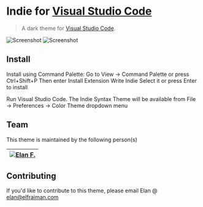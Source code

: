 # Indie for [Visual Studio Code](http://code.visualstudio.com)

> A dark theme for [Visual Studio Code](http://code.visualstudio.com).

![Screenshot](https://i.imgur.com/3K8iICh.png)
![Screenshot](https://i.imgur.com/Qvf2uL4.png)

## Install

Install using Command Palette: Go to View -> Command Palette or press Ctrl+Shift+P Then enter Install Extension Write Indie Select it or press Enter to install

Run Visual Studio Code. The Indie Syntax Theme will be available from File -> Preferences -> Color Theme dropdown menu

## Team

This theme is maintained by the following person(s)

[![Elan F.](https://i.imgur.com/5PUJvI6.jpg)](https://github.com/elfraim) |
:---: |

## Contributing

If you'd like to contribute to this theme, please email Elan @ elan@elfraiman.com

